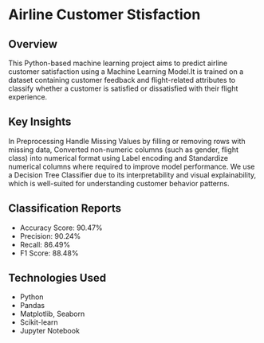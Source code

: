 # Airline Customer Stisfaction
## Overview
This Python-based machine learning project aims to predict airline customer satisfaction using a Machine Learning Model.It is trained on a dataset containing customer feedback and flight-related attributes to classify whether a customer is satisfied or dissatisfied with their flight experience.

## Key Insights
In Preprocessing Handle Missing Values by filling or removing rows with missing data, Converted non-numeric columns (such as gender, flight class) into numerical format using Label encoding and Standardize numerical columns where required to improve model performance. We use a Decision Tree Classifier due to its interpretability and visual explainability, which is well-suited for understanding customer behavior patterns.


## Classification Reports
* Accuracy Score: 90.47%
* Precision: 90.24%
* Recall: 86.49%
* F1 Score: 88.48% 

## Technologies Used
* Python
* Pandas
* Matplotlib, Seaborn
* Scikit-learn
* Jupyter Notebook




